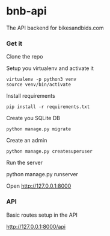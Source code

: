 # bnb-api

The API backend for bikesandbids.com

### Get it

Clone the repo

Setup you virtualenv and activate it

    virtualenv -p python3 venv
    source venv/bin/activate

Install requirements

    pip install -r requirements.txt

Create you SQLite DB

    python manage.py migrate

Create an admin

    python manage.py createsuperuser

Run the server

  python manage.py runserver

Open http://127.0.0.1:8000



### API

Basic routes setup in the API

http://127.0.0.1:8000/api
